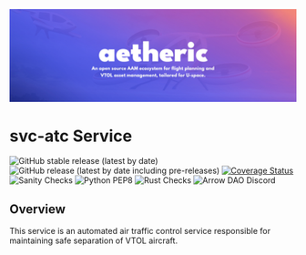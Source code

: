 ![Arrow Banner](https://github.com/Arrow-air/tf-github/raw/main/src/templates/doc-banner-services.png)

# svc-atc Service

![GitHub stable release (latest by date)](https://img.shields.io/github/v/release/Arrow-air/svc-atc?sort=semver&color=green) ![GitHub release (latest by date including pre-releases)](https://img.shields.io/github/v/release/Arrow-air/svc-atc?include_prereleases) [![Coverage Status](https://coveralls.io/repos/github/Arrow-air/svc-atc/badge.svg?branch=develop)](https://coveralls.io/github/Arrow-air/svc-atc)
![Sanity Checks](https://github.com/arrow-air/svc-atc/actions/workflows/sanity_checks.yml/badge.svg?branch=develop) ![Python PEP8](https://github.com/arrow-air/svc-atc/actions/workflows/python_ci.yml/badge.svg?branch=develop) ![Rust Checks](https://github.com/arrow-air/svc-atc/actions/workflows/rust_ci.yml/badge.svg?branch=develop) 
![Arrow DAO Discord](https://img.shields.io/discord/853833144037277726?style=plastic)

## Overview

This service is an automated air traffic control service responsible for maintaining safe separation of VTOL aircraft.
